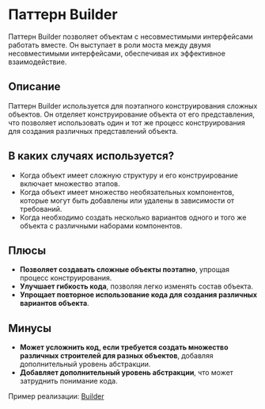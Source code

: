 # Паттерн Builder

Паттерн Builder позволяет объектам с несовместимыми интерфейсами работать вместе. Он выступает в роли моста между двумя несовместимыми интерфейсами, обеспечивая их эффективное взаимодействие.

## Описание

Паттерн Builder используется для поэтапного конструирования сложных объектов. Он отделяет конструирование объекта от его представления, что позволяет использовать один и тот же процесс конструирования для создания различных представлений объекта.

## В каких случаях используется?

- Когда объект имеет сложную структуру и его конструирование включает множество этапов.
- Когда объект имеет множество необязательных компонентов, которые могут быть добавлены или удалены в зависимости от требований.
- Когда необходимо создать несколько вариантов одного и того же объекта с различными наборами компонентов.

## Плюсы

- **Позволяет создавать сложные объекты поэтапно**, упрощая процесс конструирования.
- **Улучшает гибкость кода**, позволяя легко изменять состав объекта.
- **Упрощает повторное использование кода для создания различных вариантов объекта**.

## Минусы

- **Может усложнить код, если требуется создать множество различных строителей для разных объектов**, добавляя дополнительный уровень абстракции.
- **Добавляет дополнительный уровень абстракции**, что может затруднить понимание кода.

Пример реализации: [Builder](builder.ts)
